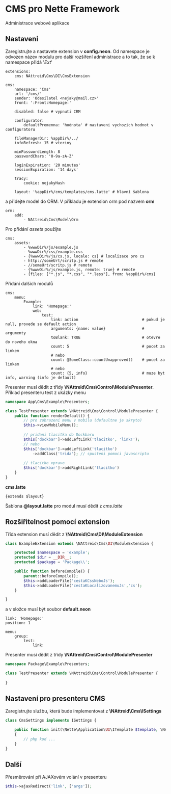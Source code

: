 # CMS pro Nette Framework
Administrace webové aplikace

## Nastaveni
Zaregistrujte a nastavete extension v **config.neon**. Od namespace je odvozen název modulu pro další rozšíření administrace a to tak, že se k namespace přidá '*Ext*'
```neon
extensions:
    cms: NAttreid\Cms\DI\CmsExtension

cms:
    namespace: 'Cms'
    url: '/cms/'
    sender: 'Odesilatel <nejaky@mail.cz>'
    front: ':Front:Homepage:'

    disabled: false # vypnuti CRM
    
    configurator:
    	defaultPromenna: 'hodnota' # nastaveni vychozich hodnot v configuratoru

    fileManagerDir: %appDir%/../
    infoRefresh: 15 # vteriny

    minPasswordLength: 8
    passwordChars: '0-9a-zA-Z'

    loginExpiration: '20 minutes'
    sessionExpiration: '14 days'
    
    tracy:
        cookie: nejakyHash

    layout: '%appDir%/cms/templates/cms.latte' # hlavní šablona
```

a přidejte model do ORM. V příkladu je extension orm pod nazvem **orm**
```neon
orm:
    add:
        - NAttreid\Cms\Model\Orm
```

Pro přidání *assets* použijte
```neon
cms:
    assets:
        - %wwwDir%/js/example.js
        - %wwwDir%/css/example.css
        - {%wwwDir%/js/cs.js, locale: cs} # localizace pro cs
        - http://someUrt/scritp.js # remote
        - //someUrt/scritp.js # remote
        - {%wwwDir%/js/example.js, remote: true} # remote
        - {files: ["*.js", "*.css", "*.less"], from: %appDir%/cms}
```

Přídání dalších modulů
```neon
cms:
    menu:
        Example:
            link: 'Homepage:'
            web:
                test:
                    link: action                            # pokud je null, provede se default action
                    arguments: {name: value}                # argumenty
                    toBlank: TRUE                           # otevre do noveho okna
                    count: 5                                # pocet za linkem
                    # nebo
                    count: @SomeClass::countUnapproved()    # pocet za linkem
                    # nebo
                    count: {5, info}                        # muze byt info, warning (info je default)
```
Presenter musí dědit z třídy **\NAttreid\Cms\Control\ModulePresenter**. Příklad presenteru test z ukázky menu
```php
namespace App\Cms\Example\Presenters;

class TestPresenter extends \NAttreid\Cms\Control\ModulePresenter {
    public function renderDefault() {
        // pro zobrazeni menu v mobilu (defaultne je skryto)
        $this->viewMobileMenu();
        
        // pridani tlacitka do Dockbaru
        $this['dockbar']->addLeftLink('tlacitko', 'link!');
        // nebo
        $this['dockbar']->addLeftLink('tlacitko')
            ->addClass('trida'); // spusteni pomoci javascriptu
            
        // tlacitko vpravo
        $this['dockbar']->addRightLink('tlacitko')
    }
}
```

**cms.latte**
```latte
{extends $layout}
```
Šablona **@layout.latte** pro modul musí dědit z *cms.latte*


## Rozšiřitelnost pomocí extension
Třída extension musí dědit z **\NAttreid\Cms\DI\ModuleExtension**
```php
class ExampleExtension extends \NAttreid\Cms\DI\ModuleExtension {

    protected $namespace = 'example';
    protected $dir = __DIR__;
    protected $package = 'Package\\';

    public function beforeCompile() {
        parent::beforeCompile();
        $this->addLoaderFile('cestaKCssNeboJs');
        $this->addLoaderFile('cestaKLocalizovanemuJs','cs');
    }

}
```

a v složce musí být soubor **default.neon**
```neon
link: 'Homepage:'
position: 1

menu:
    group:
        test:
            link:
```

Presenter musí dědit z třídy **\NAttreid\Cms\Control\ModulePresenter**
```php
namespace Package\Example\Presenters;

class TestPresenter extends \NAttreid\Cms\Control\ModulePresenter {
    
}
```

## Nastavení pro presenteru CMS

Zaregistrujte službu, která bude implementovat z **\NAttreid\Cms\ISettings**
```php
class CmsSettings implements ISettings {
    
    public function init(\Nette\Application\UI\ITemplate $template, \NAttreid\Cms\Control\AbstractPresenter $presenter)
	{
		// php kod ...
	}
}
```

## Další 

Přesměrování při AJAXovém volání v presenteru
```php
$this->ajaxRedirect('link', ['args']);
```



